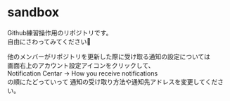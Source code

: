 sandbox
=======

Github練習操作用のリポジトリです。  
自由にさわってみてください:rabbit:  

他のメンバーがリポジトリを更新した際に受け取る通知の設定については  
画面右上のアカウント設定アイコンをクリックして、  
Notification Centar -> How you receive notifications  
の順にたどっていって 通知の受け取り方法や通知先アドレスを変更してください。  
